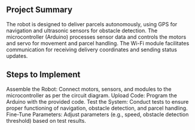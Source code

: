 ## Project Summary
The robot is designed to deliver parcels autonomously, using GPS for navigation and ultrasonic sensors for obstacle detection. The microcontroller (Arduino) processes sensor data and controls the motors and servo for movement and parcel handling. The Wi-Fi module facilitates communication for receiving delivery coordinates and sending status updates.

## Steps to Implement

Assemble the Robot: Connect motors, sensors, and modules to the microcontroller as per the circuit diagram.
Upload Code: Program the Arduino with the provided code.
Test the System: Conduct tests to ensure proper functioning of navigation, obstacle detection, and parcel handling.
Fine-Tune Parameters: Adjust parameters (e.g., speed, obstacle detection threshold) based on test results.
